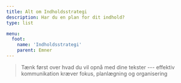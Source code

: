 ```yaml
---
title: Alt om Indholdsstrategi
description: Har du en plan for dit indhold? 
type: list

menu:
  foot:
    name: 'Indholdsstrategi'
    parent: Emner
---
```


> Tænk først over hvad du vil opnå med dine tekster ---  effektiv kommunikation kræver fokus, planlægning og organisering
